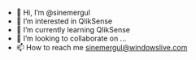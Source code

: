 - 👋 Hi, I’m @sinemergul
- 👀 I’m interested in QlikSense
- 🌱 I’m currently learning QlikSense
- 💞️ I’m looking to collaborate on ...
- 📫 How to reach me sinemergul@windowslive.com

<!---
sinemergul/sinemergul is a ✨ special ✨ repository because its `README.md` (this file) appears on your GitHub profile.
You can click the Preview link to take a look at your changes.
--->
